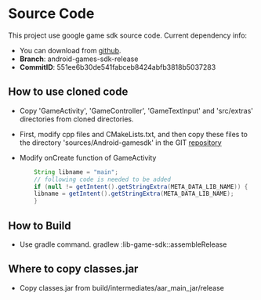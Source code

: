 # Source Code

This project use google game sdk source code. Current dependency info:

- You can download from [github](https://android.googlesource.com/platform/frameworks/opt/gamesdk).
- **Branch**: android-games-sdk-release
- **CommitID**: 551ee6b30de541fabceb8424abfb3818b5037283

## How to use cloned code

- Copy 'GameActivity', 'GameController', 'GameTextInput' and 'src/extras' directories from cloned directories.
- First, modify cpp files and CMakeLists.txt, and then copy these files to the directory 'sources/Android-gamesdk' in the GIT [repository](https://github.com/cocos/cocos-engine-external.git)
- Modify onCreate function of GameActivity

    ``` Java
        String libname = "main";
        // following code is needed to be added
        if (null != getIntent().getStringExtra(META_DATA_LIB_NAME)) {
        libname = getIntent().getStringExtra(META_DATA_LIB_NAME);
        }
    ```

## How to Build

- Use gradle command. gradlew :lib-game-sdk::assembleRelease

## Where to copy classes.jar

- Copy classes.jar from build/intermediates/aar_main_jar/release

